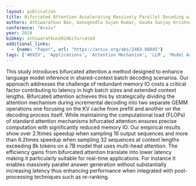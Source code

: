 ```yaml
---
layout: publication
title: Bifurcated Attention Accelerating Massively Parallel Decoding with Shared Prefixes in LLMs
authors: Athiwaratkun Ben, Gonugondla Sujan Kumar, Gouda Sanjay Krishna, Qian Haifeng, Ding Hantian, Sun Qing, Wang Jun, Guo Jiacheng, Chen Liangfu, Bhatia Parminder, Nallapati Ramesh, Sengupta Sudipta, Xiang Bing
conference: "Arxiv"
year: 2024
bibkey: athiwaratkun2024bifurcated
additional_links:
  - {name: "Paper", url: "https://arxiv.org/abs/2403.08845"}
tags: ['ARXIV', 'Applications', 'Attention Mechanism', 'LLM', 'Model Architecture', 'Reinforcement Learning', 'Transformer']
---
```

This study introduces bifurcated attention a method designed to enhance language model inference in shared-context batch decoding scenarios. Our approach addresses the challenge of redundant memory IO costs a critical factor contributing to latency in high batch sizes and extended context lengths. Bifurcated attention achieves this by strategically dividing the attention mechanism during incremental decoding into two separate GEMM operations one focusing on the KV cache from prefill and another on the decoding process itself. While maintaining the computational load (FLOPs) of standard attention mechanisms bifurcated attention ensures precise computation with significantly reduced memory IO. Our empirical results show over 2.1times speedup when sampling 16 output sequences and more than 6.2times speedup when sampling 32 sequences at context lengths exceeding 8k tokens on a 7B model that uses multi-head attention. The efficiency gains from bifurcated attention translate into lower latency making it particularly suitable for real-time applications. For instance it enables massively parallel answer generation without substantially increasing latency thus enhancing performance when integrated with post-processing techniques such as re-ranking.
